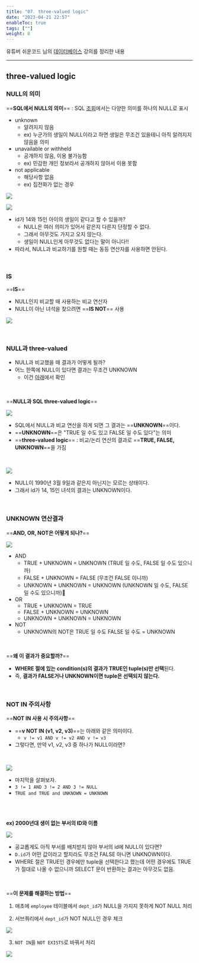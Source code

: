 ```yaml
---
title: "07. three-valued logic"
date: "2023-04-21 22:57"
enableToc: true
tags: [""]
weight: 8
---
```


유튜버 쉬운코드 님의 <a href='https://www.youtube.com/@ez./playlists' target='_blank'>데이터베이스</a> 강의를 정리한 내용

<hr>

## three-valued logic

### NULL의 의미

==**SQL에서 NULL의 의미**== : SQL [조회](brain/Lecture/easycode/db/lecture05)에서는 다양한 의미를 하나의 NULL로 표시

- unknown
	- 알려지지 않음
	- ex) 누군가의 생일이 NULL이라고 하면 생일은 무조건 있을테니 아직 알려지지 않음을 의미
- unavailable or withheld
	- 공개하지 않음, 이용 불가능함
	- ex) 민감한 개인 정보라서 공개하지 않아서 이용 못함
- not applicable
	- 해당사항 없음
	- ex) 집전화가 없는 경우

![](brain/image/lecture07-1.png)

![](brain/image/lecture07-2.png)

- id가 14와 15인 아이의 생일이 같다고 할 수 있을까?
	- NULL은 여러 의미가 있어서 같은지 다른지 단정할 수 없다.
	- 그래서 아무것도 가지고 오지 않는다.
	- 생일이 NULL인게 아무것도 없다는 말이 아니다!!
- 따라서, NULL과 비교하기를 원할 때는 동등 연산자를 사용하면 안된다.

<br>

### IS

==**IS**==
- NULL인지 비교할 때 사용하는 비교 연산자
- NULL이 아닌 녀석을 찾으려면 ==**IS NOT**== 사용

![](brain/image/lecture07-3.png)

<br>

### NULL과 three-valued

- NULL과 비교했을 때 결과가 어떻게 될까?
- 어느 한쪽에 NULL이 있다면 결과는 무조건 UNKNOWN
	- 이건 <a href=/brain/Lecture/easycode/db/lecture07/#unknown-연산결과>아래</a>에서 확인

<br>

==**NULL과 SQL three-valued logic**==

![](brain/image/lecture07-5.png)

- SQL에서 NULL과 비교 연산을 하게 되면 그 결과는 ==**UNKNOWN**==이다.
- ==**UNKNOWN**==은 "TRUE 일 수도 있고 FALSE 일 수도 있다"는 의미
- ==**three-valued logic**== : 비교/논리 연산의 결과로 ==**TRUE, FALSE, UNKNOWN**==을 가짐

<br>

![](brain/image/lecture07-4.png)

- NULL이 1990년 3월 9일과 같은지 아닌지는 모르는 상태이다.
- 그래서 id가 14, 15인 녀석의 결과는 UNKNOWN이다.

<br>

### UNKNOWN 연산결과

==**AND, OR, NOT은 어떻게 되나?**==

![](brain/image/lecture07-6.png)

- AND
	- TRUE + UNKNOWN = UNKNOWN (TRUE 일 수도, FALSE 일 수도 있으니까)
	- FALSE + UNKNOWN = FALSE (무조건 FALSE 이니까)
	- UNKNOWN + UNKNOWN = UNKNOWN (UNKNOWN 일 수도, FALSE 일 수도 있으니까)
- OR
	- TRUE + UNKNOWN = TRUE
	- FALSE + UNKNOWN = UNKNOWN
	- UNKNOWN + UNKNOWN = UNKNOWN
- NOT
	- UNKNOWN의 NOT은 TRUE 일 수도 FALSE 일 수도 = UNKNOWN

<br>

==**왜 이 결과가 중요할까?**==
- **WHERE 절에 있는 condition(s)의 결과가 TRUE인 tuple(s)만 선택**된다.
- 즉, **결과가 FALSE거나 UNKNOWN이면 tuple은 선택되지 않는다.**

<br>

### NOT IN 주의사항

==**NOT IN 사용 시 주의사항**==
- ==**v NOT IN (v1, v2, v3)**==는 아래와 같은 의미이다.
	- `v != v1 AND v != v2 AND v != v3`
- 그렇다면, 만약 v1, v2, v3 중 하나가 NULL이라면?

<br>

![](brain/image/lecture07-7.png)
- 마지막을 살펴보자.
- `3 != 1 AND 3 != 2 AND 3 != NULL`
- `TRUE and TRUE and UNKNOWN = UNKNOWN`

<br><br>

**ex) 2000년대 생이 없는 부서의 ID와 이름**

![](brain/image/lecture07-9.png)

- 공교롭게도 아직 부서를 배치받지 않아 부서의 id에 NULL이 있다면?
- `D.id`가 어떤 값이라고 할지라도 무조건 FALSE 아니면 UNKNOWN이다.
- WHERE 절은 TRUE인 경우에만 tuple을 선택한다고 했는데 어떤 경우에도 TRUE가 절대로 나올 수 없으니까 SELECT 문이 반환하는 결과는 아무것도 없음.

<br>

==**이 문제를 해결하는 방법**==

1. 애초에 `employee` 테이블에서 `dept_id`가 NULL을 가지지 못하게 NOT NULL 처리

2. 서브쿼리에서 `dept_id`가 NOT NULL인 경우 체크

![](brain/image/lecture07-10.png)

3. `NOT IN`을 `NOT EXISTS`로 바꿔서 처리

![](brain/image/lecture07-11.png)

